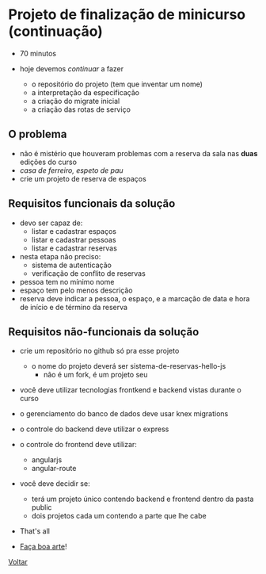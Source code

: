 # Projeto de finalização de minicurso (continuação)

- 70 minutos

- hoje devemos *continuar* a fazer
  - o repositório do projeto (tem que inventar um nome)
  - a interpretação da especificação
  - a criação do migrate inicial
  - a criação das rotas de serviço

## O problema

- não é mistério que houveram problemas com a reserva da sala nas **duas** edições do curso
- *casa de ferreiro, espeto de pau*
- crie um projeto de reserva de espaços

## Requisitos funcionais da solução

- devo ser capaz de:
  - listar e cadastrar espaços
  - listar e cadastrar pessoas
  - listar e cadastrar reservas
- nesta etapa não preciso:
  - sistema de autenticação
  - verificação de conflito de reservas
- pessoa tem no mínimo nome
- espaço tem pelo menos descrição
- reserva deve indicar a pessoa, o espaço, e a marcação de data e hora de início e de término da reserva

## Requisitos não-funcionais da solução

- crie um repositório no github só pra esse projeto
  - o nome do projeto deverá ser sistema-de-reservas-hello-js
    - não é um fork, é um projeto seu
- você deve utilizar tecnologias frontkend e backend vistas durante o curso
- o gerenciamento do banco de dados deve usar knex migrations
- o controle do backend deve utilizar o express
- o controle do frontend deve utilizar:
  - angularjs
  - angular-route
- você deve decidir se:
  - terá um projeto único contendo backend e frontend dentro da pasta public
  - dois projetos cada um contendo a parte que lhe cabe

- That's all
- [Faça boa arte](https://www.youtube.com/watch?v=IegzpF4a9bw)!

[Voltar](../README.md)
